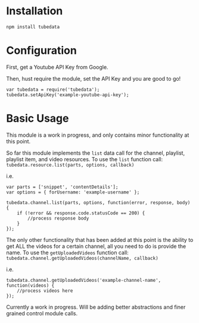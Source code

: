 # Installation

```
npm install tubedata
```

# Configuration

First, get a Youtube API Key from Google.

Then, hust require the module, set the API Key and you are good to go!

```
var tubedata = require('tubedata');
tubedata.setApiKey('example-youtube-api-key');
```

# Basic Usage

This module is a work in progress, and only contains minor functionality at this point.

So far this module implements the `list` data call for the channel, playlist, playlist item, and video resources. To use the `list` function call: `tubedata.resource.list(parts, options, callback)`

i.e.
```
var parts = ['snippet', 'contentDetails'];
var options = { forUsername: 'example-username' };

tubedata.channel.list(parts, options, function(error, response, body) {
	if (!error && response.code.statusCode == 200) {
		//process response body
	}
});
```

The only other functionality that has been added at this point is the ability to get ALL the videos for a certain channel, all you need to do is provide the name. To use the `getUploadedVideos` function call: `tubedata.channel.getUploadedVideos(channelName, callback)`

i.e.
```
tubedata.channel.getUploadedVideos('example-channel-name', function(videos) {
	//process videos here
});
```



Currently a work in progress. Will be adding better abstractions and finer grained control module calls.
